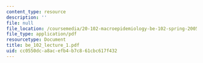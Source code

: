 ```yaml
---
content_type: resource
description: ''
file: null
file_location: /coursemedia/20-102-macroepidemiology-be-102-spring-2005/cc0550dca8acefb4b7c861cbc617f432_be_102_lecture_1.pdf
file_type: application/pdf
resourcetype: Document
title: be_102_lecture_1.pdf
uid: cc0550dc-a8ac-efb4-b7c8-61cbc617f432
---
```

